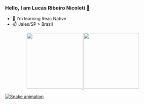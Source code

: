 ### Hello, I am Lucas Ribeiro Nicoleti 👋

- 🌱 I'm learning Reac Native
- 📫 Jales/SP > Brazil

<i class="devicon-bootstrap-plain-wordmark"></i>
<i class="devicon-css3-plain"></i>
<i class="devicon-html5-plain"></i>
<i class="devicon-git-plain"></i>
<i class="devicon-react-original"></i>

<div align="center">
  <a href="https://github.com/lucasribeironicoleti">
  <img height="180em" src="https://github-readme-stats.vercel.app/api?username=lucasribeironicoleti&show_icons=true&theme=dracula&include_all_commits=true&count_private=true"/>
  <img height="180em" src="https://github-readme-stats.vercel.app/api/top-langs/?username=lucasribeironicoleti&layout=compact&langs_count=7&theme=dracula"/>
</div>

  ![Snake animation](https://github.com/lucasribeironicoleti/lucasribeironicoleti/blob/output/github-contribution-grid-snake.svg)
 
</div>
